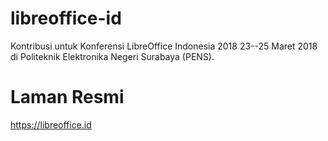 # libreoffice-id
Kontribusi untuk Konferensi LibreOffice Indonesia 2018 23--25 Maret 2018 di Politeknik Elektronika Negeri Surabaya (PENS).

# Laman Resmi
https://libreoffice.id 
